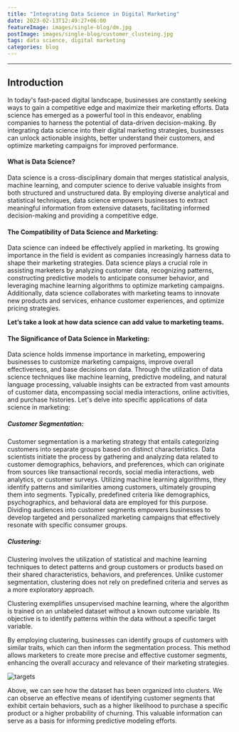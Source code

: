```yaml
---
title: "Integrating Data Science in Digital Marketing"
date: 2023-02-13T12:49:27+06:00
featureImage: images/single-blog/dm.jpg
postImage: images/single-blog/customer_clusteing.jpg
tags: data science, digital marketing
categories: blog
---
```




---


## Introduction

In today's fast-paced digital landscape, businesses are constantly seeking ways to gain a competitive edge and maximize their marketing efforts. Data science has emerged as a powerful tool in this endeavor, enabling companies to harness the potential of data-driven decision-making. By integrating data science into their digital marketing strategies, businesses can unlock actionable insights, better understand their customers, and optimize marketing campaigns for improved performance.


#### What is Data Science?
Data science is a cross-disciplinary domain that merges statistical analysis, machine learning, and computer science to derive valuable insights from both structured and unstructured data. By employing diverse analytical and statistical techniques, data science empowers businesses to extract meaningful information from extensive datasets, facilitating informed decision-making and providing a competitive edge.


#### The Compatibility of Data Science and Marketing:
Data science can indeed be effectively applied in marketing. Its growing importance in the field is evident as companies increasingly harness data to shape their marketing strategies. Data science plays a crucial role in assisting marketers by analyzing customer data, recognizing patterns, constructing predictive models to anticipate consumer behavior, and leveraging machine learning algorithms to optimize marketing campaigns. Additionally, data science collaborates with marketing teams to innovate new products and services, enhance customer experiences, and optimize pricing strategies.

**Let’s take a look at how data science can add value to marketing teams.**


#### The Significance of Data Science in Marketing:
Data science holds immense importance in marketing, empowering businesses to customize marketing campaigns, improve overall effectiveness, and base decisions on data. Through the utilization of data science techniques like machine learning, predictive modeling, and natural language processing, valuable insights can be extracted from vast amounts of customer data, encompassing social media interactions, online activities, and purchase histories. Let's delve into specific applications of data science in marketing:

##### Customer Segmentation:
Customer segmentation is a marketing strategy that entails categorizing customers into separate groups based on distinct characteristics. Data scientists initiate the process by gathering and analyzing data related to customer demographics, behaviors, and preferences, which can originate from sources like transactional records, social media interactions, web analytics, or customer surveys. Utilizing machine learning algorithms, they identify patterns and similarities among customers, ultimately grouping them into segments. Typically, predefined criteria like demographics, psychographics, and behavioral data are employed for this purpose. Dividing audiences into customer segments empowers businesses to develop targeted and personalized marketing campaigns that effectively resonate with specific consumer groups.


##### Clustering:
Clustering involves the utilization of statistical and machine learning techniques to detect patterns and group customers or products based on their shared characteristics, behaviors, and preferences. Unlike customer segmentation, clustering does not rely on predefined criteria and serves as a more exploratory approach.

Clustering exemplifies unsupervised machine learning, where the algorithm is trained on an unlabeled dataset without a known outcome variable. Its objective is to identify patterns within the data without a specific target variable.

By employing clustering, businesses can identify groups of customers with similar traits, which can then inform the segmentation process. This method allows marketers to create more precise and effective customer segments, enhancing the overall accuracy and relevance of their marketing strategies.


![targets](/images/single-blog/clustering.jpg?width=300px)


Above, we can see how the dataset has been organized into clusters. We can observe an effective means of identifying customer segments that exhibit certain behaviors, such as a higher likelihood to purchase a specific product or a higher probability of churning. This valuable information can serve as a basis for informing predictive modeling efforts.




